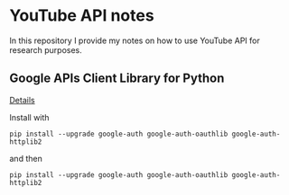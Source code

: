 # YouTube API notes

In this repository  I provide my notes on how to use YouTube API for research purposes.

## Google APIs Client Library for Python

[Details](https://developers.google.com/youtube/v3/quickstart/python)

Install with

```
pip install --upgrade google-auth google-auth-oauthlib google-auth-httplib2
```
and then

```
pip install --upgrade google-auth google-auth-oauthlib google-auth-httplib2
```

